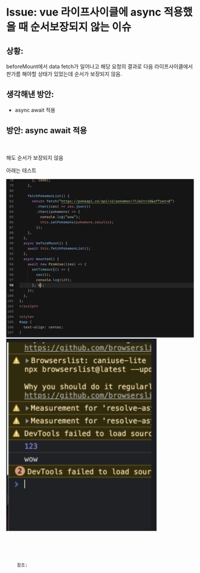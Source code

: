 <!--
author: Dailyscat
purpose: issue arrange
rules:
 (1) 헤더와 문단사이
    <br/>
    <br/>
 (2) 코드가 작성되는 부분은 >로 정리
 (3) 참조는 해당 내용 바로 아래
    <br/>
    <br/>
 (4) 명령어는 bold
 (5) 방안은 ## 안의 과정은 ###
-->

# Issue: vue 라이프사이클에 async 적용했을 때 순서보장되지 않는 이슈

## 상황: 
beforeMount에서 data fetch가 일어나고 해당 요청의 결과로 다음 라이프사이클에서 판가름 해야할 상태가 있었는데
순서가 보장되지 않음.

## 생각해낸 방안:

- async await 적용

## 방안: async await 적용

<br/>

해도 순서가 보장되지 않음

아래는 테스트

![](image/2021-06-23-23-31-16.png)
![](image/2021-06-23-23-31-40.png)

<br/>
<br/>
<br/>

        참조:

<br/>
